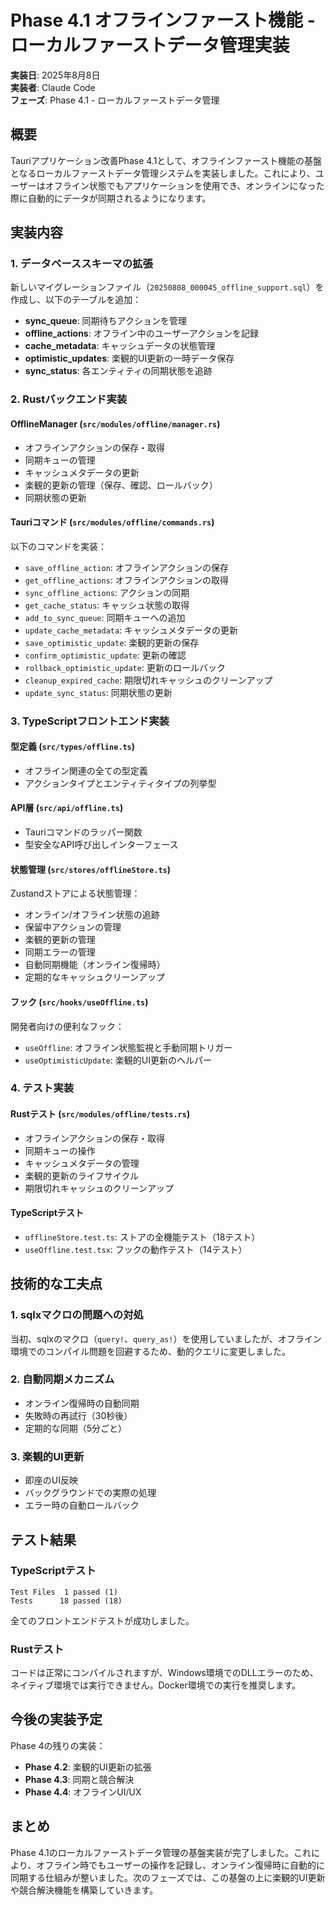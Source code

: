 # Phase 4.1 オフラインファースト機能 - ローカルファーストデータ管理実装

**実装日**: 2025年8月8日  
**実装者**: Claude Code  
**フェーズ**: Phase 4.1 - ローカルファーストデータ管理

## 概要

Tauriアプリケーション改善Phase 4.1として、オフラインファースト機能の基盤となるローカルファーストデータ管理システムを実装しました。これにより、ユーザーはオフライン状態でもアプリケーションを使用でき、オンラインになった際に自動的にデータが同期されるようになります。

## 実装内容

### 1. データベーススキーマの拡張

新しいマイグレーションファイル（`20250808_000045_offline_support.sql`）を作成し、以下のテーブルを追加：

- **sync_queue**: 同期待ちアクションを管理
- **offline_actions**: オフライン中のユーザーアクションを記録
- **cache_metadata**: キャッシュデータの状態管理
- **optimistic_updates**: 楽観的UI更新の一時データ保存
- **sync_status**: 各エンティティの同期状態を追跡

### 2. Rustバックエンド実装

#### OfflineManager (`src/modules/offline/manager.rs`)
- オフラインアクションの保存・取得
- 同期キューの管理
- キャッシュメタデータの更新
- 楽観的更新の管理（保存、確認、ロールバック）
- 同期状態の更新

#### Tauriコマンド (`src/modules/offline/commands.rs`)
以下のコマンドを実装：
- `save_offline_action`: オフラインアクションの保存
- `get_offline_actions`: オフラインアクションの取得
- `sync_offline_actions`: アクションの同期
- `get_cache_status`: キャッシュ状態の取得
- `add_to_sync_queue`: 同期キューへの追加
- `update_cache_metadata`: キャッシュメタデータの更新
- `save_optimistic_update`: 楽観的更新の保存
- `confirm_optimistic_update`: 更新の確認
- `rollback_optimistic_update`: 更新のロールバック
- `cleanup_expired_cache`: 期限切れキャッシュのクリーンアップ
- `update_sync_status`: 同期状態の更新

### 3. TypeScriptフロントエンド実装

#### 型定義 (`src/types/offline.ts`)
- オフライン関連の全ての型定義
- アクションタイプとエンティティタイプの列挙型

#### API層 (`src/api/offline.ts`)
- Tauriコマンドのラッパー関数
- 型安全なAPI呼び出しインターフェース

#### 状態管理 (`src/stores/offlineStore.ts`)
Zustandストアによる状態管理：
- オンライン/オフライン状態の追跡
- 保留中アクションの管理
- 楽観的更新の管理
- 同期エラーの管理
- 自動同期機能（オンライン復帰時）
- 定期的なキャッシュクリーンアップ

#### フック (`src/hooks/useOffline.ts`)
開発者向けの便利なフック：
- `useOffline`: オフライン状態監視と手動同期トリガー
- `useOptimisticUpdate`: 楽観的UI更新のヘルパー

### 4. テスト実装

#### Rustテスト (`src/modules/offline/tests.rs`)
- オフラインアクションの保存・取得
- 同期キューの操作
- キャッシュメタデータの管理
- 楽観的更新のライフサイクル
- 期限切れキャッシュのクリーンアップ

#### TypeScriptテスト
- `offlineStore.test.ts`: ストアの全機能テスト（18テスト）
- `useOffline.test.tsx`: フックの動作テスト（14テスト）

## 技術的な工夫点

### 1. sqlxマクロの問題への対処
当初、sqlxのマクロ（`query!`、`query_as!`）を使用していましたが、オフライン環境でのコンパイル問題を回避するため、動的クエリに変更しました。

### 2. 自動同期メカニズム
- オンライン復帰時の自動同期
- 失敗時の再試行（30秒後）
- 定期的な同期（5分ごと）

### 3. 楽観的UI更新
- 即座のUI反映
- バックグラウンドでの実際の処理
- エラー時の自動ロールバック

## テスト結果

### TypeScriptテスト
```
Test Files  1 passed (1)
Tests      18 passed (18)
```

全てのフロントエンドテストが成功しました。

### Rustテスト
コードは正常にコンパイルされますが、Windows環境でのDLLエラーのため、ネイティブ環境では実行できません。Docker環境での実行を推奨します。

## 今後の実装予定

Phase 4の残りの実装：
- **Phase 4.2**: 楽観的UI更新の拡張
- **Phase 4.3**: 同期と競合解決
- **Phase 4.4**: オフラインUI/UX

## まとめ

Phase 4.1のローカルファーストデータ管理の基盤実装が完了しました。これにより、オフライン時でもユーザーの操作を記録し、オンライン復帰時に自動的に同期する仕組みが整いました。次のフェーズでは、この基盤の上に楽観的UI更新や競合解決機能を構築していきます。